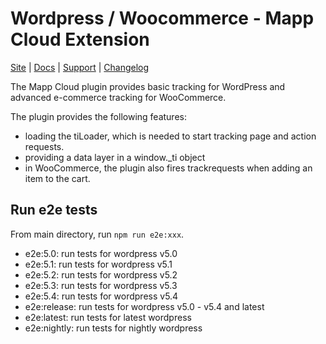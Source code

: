 # Wordpress / Woocommerce - Mapp Cloud Extension

[Site](https://mapp.com/) |
[Docs](https://docs.mapp.com/display/WP) |
[Support](https://support.webtrekk.com/) |
[Changelog](./CHANGELOG.md)

The Mapp Cloud plugin provides basic tracking for WordPress and advanced e-commerce tracking for WooCommerce.

The plugin provides the following features:

- loading the tiLoader, which is needed to start tracking page and action requests.
- providing a data layer in a window._ti object
- in WooCommerce, the plugin also fires trackrequests when adding an item to the cart.

## Run e2e tests

From main directory, run `npm run e2e:xxx`.
 
- e2e:5.0: run tests for wordpress v5.0
- e2e:5.1: run tests for wordpress v5.1
- e2e:5.2: run tests for wordpress v5.2
- e2e:5.3: run tests for wordpress v5.3
- e2e:5.4: run tests for wordpress v5.4
- e2e:release: run tests for wordpress v5.0 - v5.4 and latest
- e2e:latest: run tests for latest wordpress
- e2e:nightly: run tests for nightly wordpress
